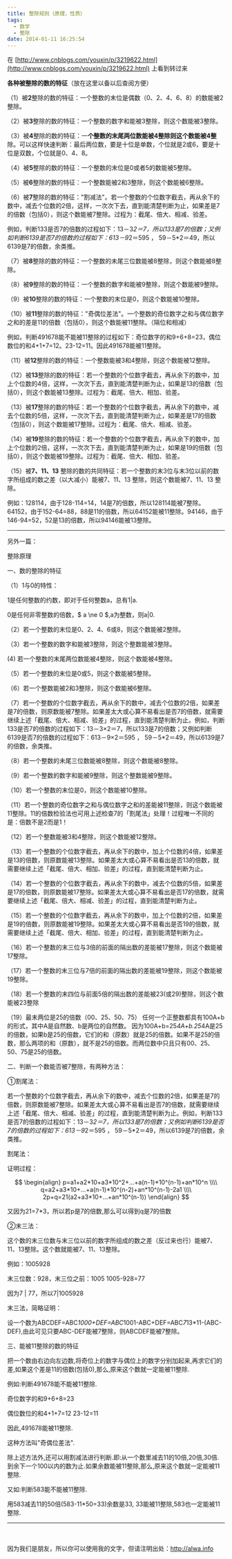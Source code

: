 ```yaml
---
title: 整除规则（原理，性质）
tags:
  - 数学
  - 整除
date: 2014-01-11 16:25:54
---
```


在 [http://www.cnblogs.com/youxin/p/3219622.html](http://www.cnblogs.com/youxin/p/3219622.html) 上看到转过来

**各种被整除的数的特征**（放在这里以备以后查阅方便）

（1）被**2**整除的数的特征：一个整数的末位是偶数（0、2、4、6、8）的数能被2整除。

（2）被**3**整除的数的特征：一个整数的数字和能被3整除，则这个数能被3整除。

（3）被**4**整除的数的特征：一**个整数的末尾两位数能被4整除则这个数能被4整**除。可以这样快速判断：最后两位数，要是十位是单数，个位就是2或6，要是十位是双数，个位就是0、4、8。

（4）被**5**整除的数的特征：一个整数的末位是0或者5的数能被5整除。

（5）被**6**整除的数的特征：一个整数能被2和3整除，则这个数能被6整除。

（6）被**7**整除的数的特征："割减法"。若一个整数的个位数字截去，再从余下的数中，减去个位数的2倍，这样，一次次下去，直到能清楚判断为止，如果差是7的倍数（包括0），则这个数能被7整除。过程为：截尾、倍大、相减、验差。

例如，判断133是否7的倍数的过程如下：13－3*2＝7，所以133是7的倍数；又例如判断6139是否7的倍数的过程如下：613－9*2＝595 ， 59－5*2＝49，所以6139是7的倍数，余类推。

（7）被**8**整除的数的特征：一个整数的未尾三位数能被8整除，则这个数能被8整除。

（8）被**9**整除的数的特征：一个整数的数字和能被9整除，则这个数能被9整除。

（9）被**10**整除的数的特征：一个整数的末位是0，则这个数能被10整除。

（10）被**11**整除的数的特征："奇偶位差法"。一个整数的奇位数字之和与偶位数字之和的差是11的倍数（包括0），则这个数能被11整除。（隔位和相减）

例如，判断491678能不能被11整除的过程如下：奇位数字的和9+6+8=23，偶位数位的和4+1+7=12。23-12=11。因此491678能被11整除。

（11）被**12**整除的数的特征：一个整数能被3和4整除，则这个数能被12整除。

（12）被**13**整除的数的特征：若一个整数的个位数字截去，再从余下的数中，加上个位数的4倍，这样，一次次下去，直到能清楚判断为止，如果是13的倍数（包括0），则这个数能被13整除。过程为：截尾、倍大、相加、验差。

（13）被**17**整除的数的特征：若一个整数的个位数字截去，再从余下的数中，减去个位数的5倍，这样，一次次下去，直到能清楚判断为止，如果差是17的倍数（包括0），则这个数能被17整除。过程为：截尾、倍大、相减、验差。

（14）被**19**整除的数的特征：若一个整数的个位数字截去，再从余下的数中，加上个位数的2倍，这样，一次次下去，直到能清楚判断为止，如果是19的倍数（包括0），则这个数能被19整除。过程为：截尾、倍大、相加、验差。

（15）被**7、11、13** 整除的数的共同特征：若一个整数的末3位与末3位以前的数字所组成的数之差（以大减小）能被7、11、13 整除，则这个数能被7、11、13 整除。

例如：128114，由于128-114=14，14是7的倍数，所以128114能被7整除。64152，由于152-64=88，88是11的倍数，所以64152能被11整除。94146，由于146-94=52，52是13的倍数，所以94146能被13整除。

 ************************************************************************

另外一篇：


整除原理


一、数的整除的特征



 


（1）1与0的特性：


1是任何整数的约数，即对于任何整数a，总有1|a.


0是任何非零整数的倍数，$ a \ne 0 $,a为整数，则a|0.



 


（2）若一个整数的末位是0、2、4、6或8，则这个数能被2整除。


（3）若一个整数的数字和能被3整除，则这个整数能被3整除。


(4) 若一个整数的末尾两位数能被4整除，则这个数能被4整除。


（5）若一个整数的末位是0或5，则这个数能被5整除。


（6）若一个整数能被2和3整除，则这个数能被6整除。


（7）若一个整数的个位数字截去，再从余下的数中，减去个位数的2倍，如果差是7的倍数，则原数能被7整除。如果差太大或心算不易看出是否7的倍数，就需要继续上述「截尾、倍大、相减、验差」的过程，直到能清楚判断为止。例如，判断133是否7的倍数的过程如下：13－3&times;2＝7，所以133是7的倍数；又例如判断6139是否7的倍数的过程如下：613－9&times;2＝595 ， 59－5*2＝49，所以6139是7的倍数，余类推。


（8）若一个整数的未尾三位数能被8整除，则这个数能被8整除。


（9）若一个整数的数字和能被9整除，则这个整数能被9整除。


（10）若一个整数的末位是0，则这个数能被10整除。


（11）若一个整数的奇位数字之和与偶位数字之和的差能被11整除，则这个数能被11整除。11的倍数检验法也可用上述检查7的「割尾法」处理！过程唯一不同的是：倍数不是2而是1！


（12）若一个整数能被3和4整除，则这个数能被12整除。


（13）若一个整数的个位数字截去，再从余下的数中，加上个位数的4倍，如果差是13的倍数，则原数能被13整除。如果差太大或心算不易看出是否13的倍数，就需要继续上述「截尾、倍大、相加、验差」的过程，直到能清楚判断为止。


（14）若一个整数的个位数字截去，再从余下的数中，减去个位数的5倍，如果差是17的倍数，则原数能被17整除。如果差太大或心算不易看出是否17的倍数，就需要继续上述「截尾、倍大、相减、验差」的过程，直到能清楚判断为止。


（15）若一个整数的个位数字截去，再从余下的数中，加上个位数的2倍，如果差是19的倍数，则原数能被19整除。如果差太大或心算不易看出是否19的倍数，就需要继续上述「截尾、倍大、相加、验差」的过程，直到能清楚判断为止。


（16）若一个整数的末三位与3倍的前面的隔出数的差能被17整除，则这个数能被17整除。


（17）若一个整数的末三位与7倍的前面的隔出数的差能被19整除，则这个数能被19整除。


（18）若一个整数的末四位与前面5倍的隔出数的差能被23(或29)整除，则这个数能被23整除


（19）最末两位是25的倍数（00、25、50、75） 
任何一个正整数都具有100A+b的形式，其中A是自然数、b是两位的自然数。 
因为100A+b=25*4A+b.25*4A是25的倍数，如果b是25的倍数，它们的和（原数）就是25的倍数。如果不是25的倍数，那么两项的和（原数），就不是25的倍数。而两位数中只且只有00、25、50、75是25的倍数。



 


二、判断一个数能否被7整除，有两种方法：



 


①割尾法：


若一个整数的个位数字截去，再从余下的数中，减去个位数的2倍，如果差是7的倍数，则原数能被7整除。如果差太大或心算不易看出是否7的倍数，就需要继续上述「截尾、倍大、相减、验差」的过程，直到能清楚判断为止。例如，判断133是否7的倍数的过程如下：13－3*2＝7，所以133是7的倍数；又例如判断6139是否7的倍数的过程如下：613－9*2＝595 ， 59－5*2＝49，所以6139是7的倍数，余类推。



 


割尾法：


证明过程：

  
$$
\begin{align}
p=a1+a2*10+a3*10^2+...+a(n-1)*10^(n-1)+an*10^n \\\\
q=a2+a3*10+...+a(n-1)*10^(n-2)+an*10^(n-1)-2a1 \\\\
2p+q=21(a2+a3*10+...+an*10^(n-1))
\end{align}
$$

又因为21=7*3，所以若p是7的倍数,那么可以得到q是7的倍数



 


②末三法：


这个数的末三位数与末三位以前的数字所组成的数之差（反过来也行）能被7、11、13整除。这个数就能被7、11、13整除。


例如：1005928


末三位数：928，末三位之前：1005  1005-928=77


因为7 | 77，所以7|1005928



 


末三法，简略证明：


设一个数为ABCDEF=ABC*1000+DEF=ABC*1001-ABC+DEF=ABC*7*13*11-(ABC-DEF),由此可见只要ABC-DEF能被7整除，则ABCDEF能被7整除。



 


三、能被11整除的数的特征


把一个数由右边向左边数,将奇位上的数字与偶位上的数字分别加起来,再求它们的差,如果这个差是11的倍数(包括0),那么,原来这个数就一定能被11整除.


例如:判断491678能不能被11整除.


奇位数字的和9+6+8=23



 


偶位数位的和4+1+7=12 23-12=11


因此,491678能被11整除.


这种方法叫"奇偶位差法".


除上述方法外,还可以用割减法进行判断.即:从一个数里减去11的10倍,20倍,30倍.到余下一个100以内的数为止.如果余数能被11整除,那么,原来这个数就一定能被11整除.


又如:判断583能不能被11整除.


用583减去11的50倍(583-11*50=33)余数是33, 33能被11整除,583也一定能被11整除.




----
　 

因为我们是朋友，所以你可以使用我的文字，但请注明出处：http://alwa.info